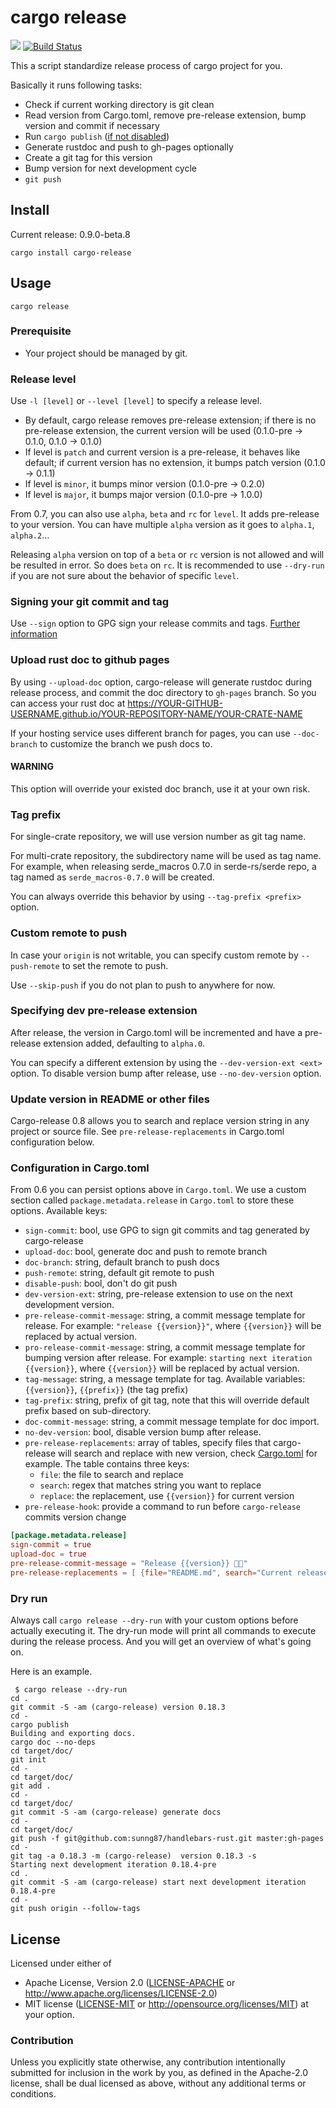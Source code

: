 # cargo release

[![](http://meritbadge.herokuapp.com/cargo-release)](https://crates.io/crates/cargo-release)
[![Build Status](https://travis-ci.org/sunng87/cargo-release.svg?branch=master)](https://travis-ci.org/sunng87/cargo-release)

This a script standardize release process of cargo project for you.

Basically it runs following tasks:

* Check if current working directory is git clean
* Read version from Cargo.toml, remove pre-release extension, bump
  version and commit if necessary
* Run `cargo publish` ([if not disabled](http://doc.crates.io/manifest.html#the-publish--field-optional))
* Generate rustdoc and push to gh-pages optionally
* Create a git tag for this version
* Bump version for next development cycle
* `git push`

## Install

Current release: 0.9.0-beta.8

`cargo install cargo-release`

## Usage

`cargo release`

### Prerequisite

* Your project should be managed by git.

### Release level

Use `-l [level]` or `--level [level]` to specify a release level.

* By default, cargo release removes pre-release extension; if there is
  no pre-release extension, the current version will be used (0.1.0-pre
  -> 0.1.0, 0.1.0 -> 0.1.0)
* If level is `patch` and current version is a pre-release, it behaves
  like default; if current version has no extension, it bumps patch
  version (0.1.0 -> 0.1.1)
* If level is `minor`, it bumps minor version (0.1.0-pre -> 0.2.0)
* If level is `major`, it bumps major version (0.1.0-pre -> 1.0.0)

From 0.7, you can also use `alpha`, `beta` and `rc` for `level`. It
adds pre-release to your version. You can have multiple `alpha`
version as it goes to `alpha.1`, `alpha.2`…

Releasing `alpha` version on top of a `beta` or `rc` version is not
allowed and will be resulted in error. So does `beta` on `rc`. It is
recommended to use `--dry-run` if you are not sure about the behavior
of specific `level`.

### Signing your git commit and tag

Use `--sign` option to GPG sign your release commits and
tags. [Further
information](https://git-scm.com/book/en/v2/Git-Tools-Signing-Your-Work)

### Upload rust doc to github pages

By using `--upload-doc` option, cargo-release will generate rustdoc
during release process, and commit the doc directory to `gh-pages`
branch. So you can access your rust doc at
https://YOUR-GITHUB-USERNAME.github.io/YOUR-REPOSITORY-NAME/YOUR-CRATE-NAME

If your hosting service uses different branch for pages, you can use
`--doc-branch` to customize the branch we push docs to.

#### WARNING

This option will override your existed doc branch,
use it at your own risk.

### Tag prefix

For single-crate repository, we will use version number as git tag
name.

For multi-crate repository, the subdirectory name will be used as tag
name. For example, when releasing serde_macros 0.7.0 in serde-rs/serde
repo, a tag named as `serde_macros-0.7.0` will be created.

You can always override this behavior by using `--tag-prefix <prefix>`
option.

### Custom remote to push

In case your `origin` is not writable, you can specify custom remote
by `--push-remote` to set the remote to push.

Use `--skip-push` if you do not plan to push to anywhere for now.

### Specifying dev pre-release extension

After release, the version in Cargo.toml will be incremented and have
a pre-release extension added, defaulting to `alpha.0`.

You can specify a different extension by using the
`--dev-version-ext <ext>` option. To disable version bump after
release, use `--no-dev-version` option.

### Update version in README or other files

Cargo-release 0.8 allows you to search and replace version string in
any project or source file. See `pre-release-replacements` in
Cargo.toml configuration below.

### Configuration in Cargo.toml

From 0.6 you can persist options above in `Cargo.toml`. We use a
custom section called `package.metadata.release` in `Cargo.toml` to
store these options. Available keys:

* `sign-commit`: bool, use GPG to sign git commits and tag generated by
  cargo-release
* `upload-doc`: bool, generate doc and push to remote branch
* `doc-branch`: string, default branch to push docs
* `push-remote`: string, default git remote to push
* `disable-push`: bool, don't do git push
* `dev-version-ext`: string, pre-release extension to use on the next
  development version.
* `pre-release-commit-message`: string, a commit message template for
  release. For example: `"release {{version}}"`, where `{{version}}`
  will be replaced by actual version.
* `pro-release-commit-message`: string, a commit message template for
  bumping version after release. For example: `starting next iteration
  {{version}}`, where `{{version}}` will be replaced by actual
  version.
* `tag-message`: string, a message template for tag. Available
  variables: `{{version}}`, `{{prefix}}` (the tag prefix)
* `tag-prefix`: string, prefix of git tag, note that this will
  override default prefix based on sub-directory.
* `doc-commit-message`: string, a commit message template for doc
  import.
* `no-dev-version`: bool, disable version bump after release.
* `pre-release-replacements`: array of tables, specify files that
  cargo-release will search and replace with new version, check
  [Cargo.toml](https://github.com/sunng87/cargo-release/blob/master/Cargo.toml)
  for example. The table contains three keys:
  * `file`: the file to search and replace
  * `search`: regex that matches string you want to replace
  * `replace`: the replacement, use `{{version}}` for current version
* `pre-release-hook`: provide a command to run before `cargo-release`
  commits version change

```toml
[package.metadata.release]
sign-commit = true
upload-doc = true
pre-release-commit-message = "Release {{version}} 🎉🎉"
pre-release-replacements = [ {file="README.md", search="Current release: [a-z0-9\\.-]+", replace="Current release: {{version}}"} , {file ="Cargo.toml", search="branch=\"[a-z0-9\\.-]+\"", replace="branch=\"{{version}}\""} ]
```

### Dry run

Always call `cargo release --dry-run` with your custom options before
actually executing it. The dry-run mode will print all commands to
execute during the release process. And you will get an overview of
what's going on.

Here is an example.

```
 $ cargo release --dry-run
cd .
git commit -S -am (cargo-release) version 0.18.3
cd -
cargo publish
Building and exporting docs.
cargo doc --no-deps
cd target/doc/
git init
cd -
cd target/doc/
git add .
cd -
cd target/doc/
git commit -S -am (cargo-release) generate docs
cd -
cd target/doc/
git push -f git@github.com:sunng87/handlebars-rust.git master:gh-pages
cd -
git tag -a 0.18.3 -m (cargo-release)  version 0.18.3 -s
Starting next development iteration 0.18.4-pre
cd .
git commit -S -am (cargo-release) start next development iteration 0.18.4-pre
cd -
git push origin --follow-tags
```

## License

Licensed under either of

 * Apache License, Version 2.0 ([LICENSE-APACHE](LICENSE-APACHE) or http://www.apache.org/licenses/LICENSE-2.0)
 * MIT license ([LICENSE-MIT](LICENSE-MIT) or http://opensource.org/licenses/MIT)
  at your option.

### Contribution

Unless you explicitly state otherwise, any contribution intentionally
submitted for inclusion in the work by you, as defined in the
Apache-2.0 license, shall be dual licensed as above, without any
additional terms or conditions.
